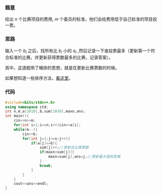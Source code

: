### 题意
给出 $n$ 个比赛项目的费用, $m$ 个委员的标准，他们会给费用低于自己标准的项目投一票。
### 思路
输入一个 $b_i$ 之后，找所有比 $b_i$ 小的 $a_i$ ,然后记录一下谁投票最多（更新第一个符合标准的比赛，并更新获得票数最多的比赛，记录答案）。

其中，这道题用了桶排的思想，就是在更新比赛票数的时候。

如果想知道一些排序方法，[看这里](https://www.luogu.com.cn/blog/oujunsong/solution-at3719)。
### 代码
```c++
#include<bits/stdc++.h>
using namespace std;
int n,m,a[1010],b,sum[1010],maxn,ans; 
int main(){
	cin>>n>>m;
	for(int i=1;i<=n;i++)cin>>a[i];
	while(m--){
		cin>>b;
		for(int j=1;j<=n;j++){
			if(a[j]<=b){
				sum[j]++;//更新该比赛票数 
				if(maxn<sum[j]){
					maxn=sum[j],ans=j;//更新最大值和答案 
				}
				break;
			}
		}
	}
	cout<<ans<<endl;
}
```